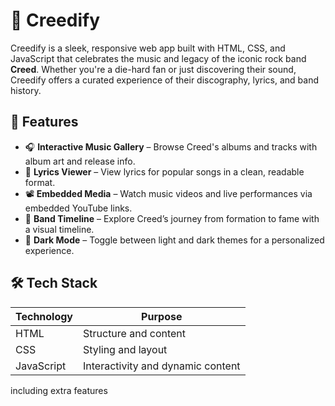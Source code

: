 # 🎵 Creedify

Creedify is a sleek, responsive web app built with HTML, CSS, and JavaScript that celebrates the music and legacy of the iconic rock band **Creed**. Whether you're a die-hard fan or just discovering their sound, Creedify offers a curated experience of their discography, lyrics, and band history.

## 🚀 Features

- 🎧 **Interactive Music Gallery** – Browse Creed's albums and tracks with album art and release info.
- 📜 **Lyrics Viewer** – View lyrics for popular songs in a clean, readable format.
- 📽️ **Embedded Media** – Watch music videos and live performances via embedded YouTube links.
- 🎤 **Band Timeline** – Explore Creed’s journey from formation to fame with a visual timeline.
- 🌙 **Dark Mode** – Toggle between light and dark themes for a personalized experience.

## 🛠️ Tech Stack

| Technology | Purpose |
|------------|---------|
| HTML       | Structure and content |
| CSS        | Styling and layout |
| JavaScript | Interactivity and dynamic content |


including extra features


